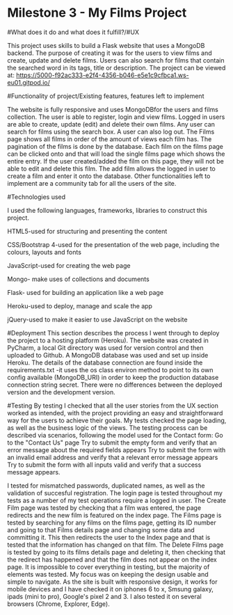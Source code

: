 # Milestone 3 - My Films Project

#What does it do and what does it fulfill?/#UX

This project uses skills to build a Flask website that uses a MongoDB backend. The purpose of creating it was for 
the users to view films and create, update and delete films. Users can also search for films that contain the searched 
word in its tags, title or description. The project can be viewed at: 
https://5000-f92ac333-e2f4-4356-b046-e5e1c9cfbca1.ws-eu01.gitpod.io/

#Functionality of project/Existing features, features left to implement

The website is fully responsive and uses MongoDBfor the users and films collection. The user is able to register, 
login and view films. Logged in users are able to create, update (edit) and delete their own films. Any user can search 
for films using the search box. A user can also log out. The Films page shows all films in order of the amount of views 
each film has. The pagination of the films is done by the database. Each film on the films page can be clicked onto and 
that will load the single films page which shows the entire entry. If the user created/added the film on this page, they 
will not be able to edit and delete this film. The add film allows the logged in user to create a film and enter it onto 
the database. Other functionalities left to implement are a community tab for all the users of the site.

#Technologies used 

I used the following languages, frameworks, libraries to construct this project. 

HTML5-used for structuring and presenting the content

CSS/Bootstrap 4-used for the presentation of the web page, including the colours, layouts and fonts

JavaScript-used for creating the web page

Mongo- make uses of collections and documents

Flask- used for building an application like a web page

Heroku-used to deploy, manage and scale the app

jQuery-used to make it easier to use JavaScript on the website

#Deployment
This section describes the process I went through to deploy the project to a hosting platform (Heroku). The website 
was created in PyCharm, a local Git directory was used for version control and then uploaded to Github. A MongoDB 
database was used and set up inside Heroku. The details of the database connection are found inside the requirements.txt 
-it uses the os class environ method to point to its own config available (MongoDB_URI) in order to keep the production 
database connection string secret. There were no differences between the deployed version and the development version.

#Testing
By testing I checked that all the user stories from the UX section worked as intended, with the project providing an 
easy and straightforward way for the users to achieve their goals. My tests checked the page loading, as well as the 
business logic of the views. The testing process can be described via scenarios, following the model used for the Contact 
form: Go to the "Contact Us" page 
Try to submit the empty form and verify that an error message about the required fields appears 
Try to submit the form with an invalid email address and verify that a relevant error message appears
Try to submit the form with all inputs valid and verify that a success message appears.

I tested for mismatched passwords, duplicated names, as well as the validation of succesful registration. The login page
is tested throughout my tests as a number of my test operations require a logged in user. The Create Film page was tested
by checking that a film was entered, the page redirects and the new film is featured on the index page. The Films page
 is tested by searching for any films on the films page, getting its ID number and going to that Films details page and 
changing some data and committing it. This then redirects the user to the Index page and that is tested that the 
information has changed on that film. The Delete Films page is tested by going to its films details page and deleting 
it, then checking that the redirect has happened and that the film does not appear on the index page. It is impossible 
to cover everything in testing, but the majority of elements was tested. My focus was on keeping the design usable and 
simple to navigate. As the site is built with responsive design, it works for mobile devices and I have checked it on
iphones 6 to x, Smsung galaxy, ipads (mini to pro), Google's pixel 2 and 3. I also tested it on several browsers 
 (Chrome, Explorer, Edge).

